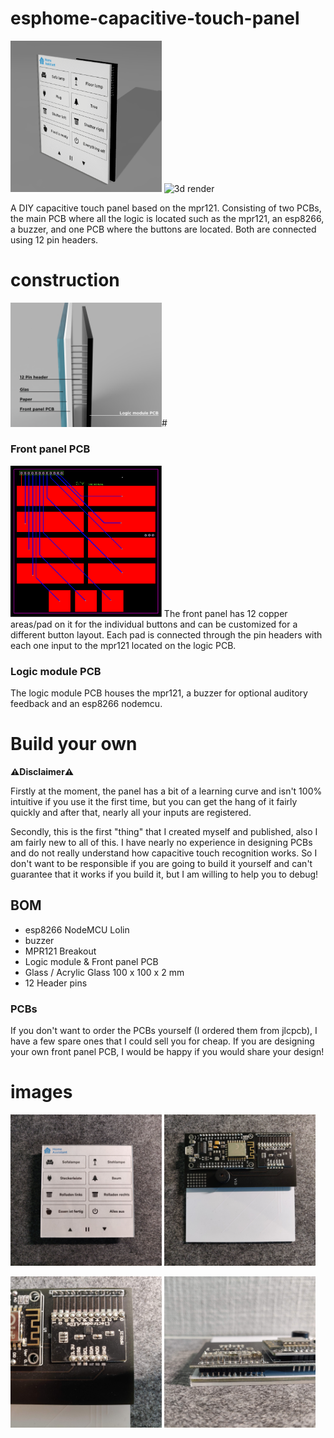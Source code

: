 # esphome-capacitive-touch-panel
<p float="left">

<img src="/docs/images/capacitive-touch-panel_3d.png" alt="3d render" width="48%">
<img src="/docs/images/touch-panel.gif" alt="3d render" width="48%">
</p>

A DIY capacitive touch panel based on the mpr121. Consisting of two PCBs, the main PCB where all the logic is located such as the mpr121, an esp8266, a buzzer, and one PCB where the buttons are located. Both are connected using 12 pin headers.

# construction
<img src="/docs/images/construction.png" alt="construction" width="48%">#

### Front panel PCB
<img src="/pcb/front panel/front panel_2021-10-22.svg" alt="construction" width="48%">
The front panel has 12 copper areas/pad on it for the individual buttons and can be customized for a different button layout. Each pad is connected through the pin headers with each one input to the mpr121 located on the logic PCB. 

### Logic module PCB
The logic module PCB houses the mpr121, a buzzer for optional auditory feedback and an esp8266 nodemcu.



# Build your own

**⚠️Disclaimer⚠️**

Firstly at the moment, the panel has a bit of a learning curve and isn't 100% intuitive if you use it the first time, but you can get the hang of it fairly quickly and after that, nearly all your inputs are registered. 

Secondly, this is the first "thing" that I created myself and published, also I am fairly new to all of this. I have nearly no experience in designing PCBs and do not really understand how capacitive touch recognition works. So I don't want to be responsible if you are going to build it yourself and can't guarantee that it works if you build it, but I am willing to help you to debug!

## BOM

- esp8266 NodeMCU Lolin 
- buzzer
- MPR121 Breakout
- Logic module & Front panel PCB
- Glass / Acrylic Glass 100 x 100 x 2 mm
- 12 Header pins

### PCBs
If you don't want to order the PCBs yourself (I ordered them from jlcpcb), I have a few spare ones that I could sell you for cheap.
If you are designing your own front panel PCB, I would be happy if you would share your design!

# images
<p float="left">

<img src="/docs/images/1.jpg" alt="3d render" width="48%">
<img src="/docs/images/2.jpg" alt="3d render" width="48%">
</p>
<p float="left">

<img src="/docs/images/3.jpg" alt="3d render" width="48%">
<img src="/docs/images/4.jpg" alt="3d render" width="48%">
</p>
